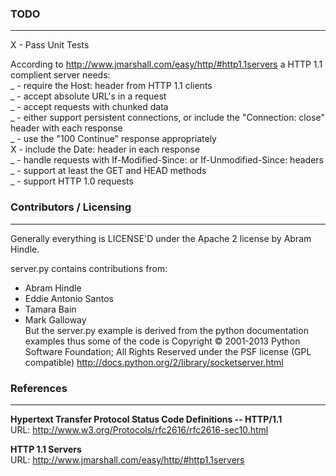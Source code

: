 ### TODO
-----------------------------------------------------------------  
X - Pass Unit Tests  
  
According to http://www.jmarshall.com/easy/http/#http1.1servers a HTTP 1.1 complient server needs:  
_ - require the Host: header from HTTP 1.1 clients  
_ - accept absolute URL's in a request  
_ - accept requests with chunked data  
_ - either support persistent connections, or include the "Connection: close" header with each response  
_ - use the "100 Continue" response appropriately  
X - include the Date: header in each response  
_ - handle requests with If-Modified-Since: or If-Unmodified-Since: headers  
_ - support at least the GET and HEAD methods  
_ - support HTTP 1.0 requests  



### Contributors / Licensing
-----------------------------------------------------------------  

Generally everything is LICENSE'D under the Apache 2 license by Abram Hindle.

server.py contains contributions from:

* Abram Hindle  
* Eddie Antonio Santos  
* Tamara Bain  
* Mark Galloway  
But the server.py example is derived from the python documentation
examples thus some of the code is Copyright © 2001-2013 Python
Software Foundation; All Rights Reserved under the PSF license (GPL
compatible) http://docs.python.org/2/library/socketserver.html

### References
-----------------------------------------------------------------  
   
**Hypertext Transfer Protocol Status Code Definitions -- HTTP/1.1**   
URL: http://www.w3.org/Protocols/rfc2616/rfc2616-sec10.html  

**HTTP 1.1 Servers**  
URL: http://www.jmarshall.com/easy/http/#http1.1servers  
